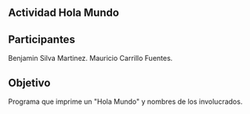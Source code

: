 ## Actividad Hola Mundo

## Participantes 
Benjamin Silva Martinez.
Mauricio Carrillo Fuentes.
## Objetivo
Programa que imprime un "Hola Mundo" y nombres de los involucrados.
